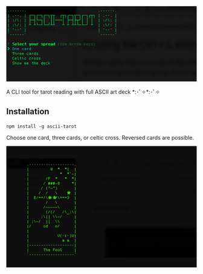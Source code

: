 <img src='ascii-tarot.png' />

A CLI tool for tarot reading with full ASCII art deck \*:･ﾟ✧\*:･ﾟ✧

## Installation

`npm install -g ascii-tarot`

Choose one card, three cards, or celtic cross. Reversed cards are possible.

<img src='cards.gif' />
